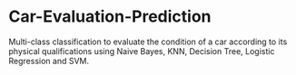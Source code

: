 # Car-Evaluation-Prediction
Multi-class classification to evaluate the condition of a car according to its physical qualifications using Naive Bayes, KNN, Decision Tree, Logistic Regression and SVM.
